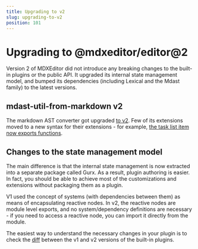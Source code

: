 ```yaml
---
title: Upgrading to v2
slug: upgrading-to-v2
position: 101
---
```


# Upgrading to @mdxeditor/editor@2

Version 2 of MDXEditor did not introduce any breaking changes to the built-in plugins or the public API. It upgraded its internal state management model, and bumped its dependencies (including Lexical and the Mdast family) to the latest versions. 

## mdast-util-from-markdown v2

The markdown AST converter got upgraded [to v2](https://github.com/syntax-tree/mdast-util-from-markdown/releases). Few of its extensions moved to a new syntax for their extensions - for example, [the task list item now exports functions](https://github.com/syntax-tree/mdast-util-gfm-task-list-item/releases/tag/2.0.0). 


## Changes to the state management model

The main difference is that the internal state management is now extracted into a separate package called Gurx. As a result, plugin authoring is easier. In fact, you should be able to achieve most of the customizations and extensions without packaging them as a plugin.

V1 used the concept of systems (with dependencies between them) as means of encapsulating reactive nodes. In v2, the reactive nodes are module level exports, and no system/dependency definitions are necessary - if you need to access a reactive node, you can import it directly from the module. 

The easiest way to understand the necessary changes in your plugin is to check the [diff](https://github.com/mdx-editor/editor/commit/4b646a7240755be670543f604a3573618f74b15c#diff-b4e56d4d61a1410ccfc01148b5290d6e772a98b2bce1ea539184ab7381cdfa35) between the v1 and v2 versions of the built-in plugins. 

